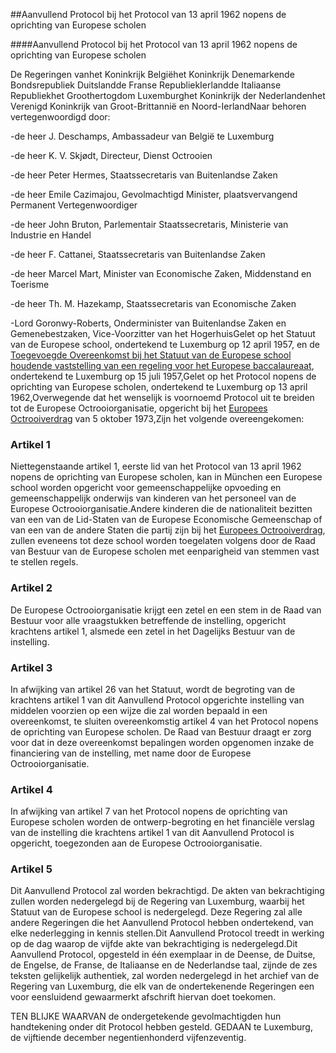 <meta http-equiv='Content-Type' content='text/html; charset=utf-8' />

##Aanvullend Protocol bij het Protocol van 13 april 1962 nopens de oprichting van Europese scholen

####Aanvullend Protocol bij het Protocol van 13 april 1962 nopens de oprichting van Europese scholen

De Regeringen vanhet Koninkrijk Belgiëhet Koninkrijk Denemarkende Bondsrepubliek Duitslandde Franse RepubliekIerlandde Italiaanse Republiekhet Groothertogdom Luxemburghet Koninkrijk der Nederlandenhet Verenigd Koninkrijk van Groot-Brittannië en Noord-IerlandNaar behoren vertegenwoordigd door:

-de heer J. Deschamps, Ambassadeur van België te Luxemburg

-de heer K. V. Skjødt, Directeur, Dienst Octrooien

-de heer Peter Hermes, Staatssecretaris van Buitenlandse Zaken

-de heer Emile Cazimajou, Gevolmachtigd Minister, plaatsvervangend Permanent Vertegenwoordiger

-de heer John Bruton, Parlementair Staatssecretaris, Ministerie van Industrie en Handel

-de heer F. Cattanei, Staatssecretaris van Buitenlandse Zaken

-de heer Marcel Mart, Minister van Economische Zaken, Middenstand en Toerisme

-de heer Th. M. Hazekamp, Staatssecretaris van Economische Zaken

-Lord Goronwy-Roberts, Onderminister van Buitenlandse Zaken en Gemenebestzaken, Vice-Voorzitter van het HogerhuisGelet op het Statuut van de Europese school, ondertekend te Luxemburg op 12 april 1957, en de [Toegevoegde Overeenkomst bij het Statuut van de Europese school houdende vaststelling van een regeling voor het Europese baccalaureaat](../../../../../../../../../../../../../../verdrag/toegevoegde/overeenkomst/bij/het/statuut/van/de/europese/school/houdende/etc/BWBV0004908/README.md), ondertekend te Luxemburg op 15 juli 1957,Gelet op het Protocol nopens de oprichting van Europese scholen, ondertekend te Luxemburg op 13 april 1962,Overwegende dat het wenselijk is voornoemd Protocol uit te breiden tot de Europese Octrooiorganisatie, opgericht bij het [Europees Octrooiverdrag](../../../../../../../../../../../../../../verdrag/convention/on/the/grant/of/european/patents/(european/patent/convention)/BWBV0003819/README.md) van 5 oktober 1973,Zijn het volgende overeengekomen:

### Artikel  1  

Niettegenstaande artikel 1, eerste lid van het Protocol van 13 april 1962 nopens de oprichting van Europese scholen, kan in München een Europese school worden opgericht voor gemeenschappelijke opvoeding en gemeenschappelijk onderwijs van kinderen van het personeel van de Europese Octrooiorganisatie.Andere kinderen die de nationaliteit bezitten van een van de Lid-Staten van de Europese Economische Gemeenschap of van een van de andere Staten die partij zijn bij het [Europees Octrooiverdrag](../../../../../../../../../../../../../../verdrag/convention/on/the/grant/of/european/patents/(european/patent/convention)/BWBV0003819/README.md), zullen eveneens tot deze school worden toegelaten volgens door de Raad van Bestuur van de Europese scholen met eenparigheid van stemmen vast te stellen regels.

### Artikel  2  

De Europese Octrooiorganisatie krijgt een zetel en een stem in de Raad van Bestuur voor alle vraagstukken betreffende de instelling, opgericht krachtens artikel 1, alsmede een zetel in het Dagelijks Bestuur van de instelling.

### Artikel  3  

In afwijking van artikel 26 van het Statuut, wordt de begroting van de krachtens artikel 1 van dit Aanvullend Protocol opgerichte instelling van middelen voorzien op een wijze die zal worden bepaald in een overeenkomst, te sluiten overeenkomstig artikel 4 van het Protocol nopens de oprichting van Europese scholen. De Raad van Bestuur draagt er zorg voor dat in deze overeenkomst bepalingen worden opgenomen inzake de financiering van de instelling, met name door de Europese Octrooiorganisatie.

### Artikel  4  

In afwijking van artikel 7 van het Protocol nopens de oprichting van Europese scholen worden de ontwerp-begroting en het financiële verslag van de instelling die krachtens artikel 1 van dit Aanvullend Protocol is opgericht, toegezonden aan de Europese Octrooiorganisatie.

### Artikel  5  

Dit Aanvullend Protocol zal worden bekrachtigd. De akten van bekrachtiging zullen worden nedergelegd bij de Regering van Luxemburg, waarbij het Statuut van de Europese school is nedergelegd. Deze Regering zal alle andere Regeringen die het Aanvullend Protocol hebben ondertekend, van elke nederlegging in kennis stellen.Dit Aanvullend Protocol treedt in werking op de dag waarop de vijfde akte van bekrachtiging is nedergelegd.Dit Aanvullend Protocol, opgesteld in één exemplaar in de Deense, de Duitse, de Engelse, de Franse, de Italiaanse en de Nederlandse taal, zijnde de zes teksten gelijkelijk authentiek, zal worden nedergelegd in het archief van de Regering van Luxemburg, die elk van de ondertekenende Regeringen een voor eensluidend gewaarmerkt afschrift hiervan doet toekomen.

TEN BLIJKE WAARVAN de ondergetekende gevolmachtigden hun handtekening onder dit Protocol hebben gesteld. GEDAAN te Luxemburg, de vijftiende december negentienhonderd vijfenzeventig.  

